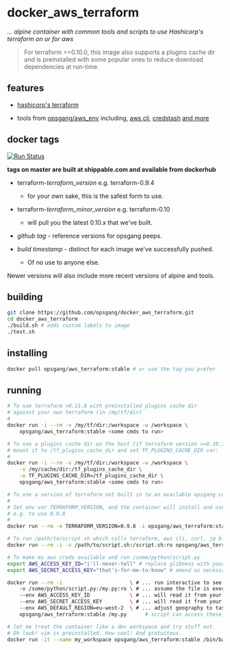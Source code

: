 [1]: https://www.terraform.io/ "Hashicorp terraform"
[2]: http://docs.aws.amazon.com/cli/latest/reference "use aws apis from cmd line"
[3]: https://github.com/fugue/credstash "credstash - store and retrieve secrets in aws"
[4]: https://github.com/opsgang/alpine_build_scripts/blob/master/install_essentials.sh "common GNU tools useful for automation"
[5]: https://github.com/opsgang/docker_aws_env "opsgang's aws_env docker image"

# docker\_aws\_terraform

_... alpine container with common tools and scripts to use Hashicorp's terraform on or for aws_

> For terraform >=0.10.0, this image also supports a plugins cache dir
> and is preinstalled with some popular ones to reduce download dependencies
> at run-time.

## features

* [hashicorp's terraform][1]

* tools from [opsgang/aws\_env][5] including, [aws cli][2], [credstash][3] [and more][4]

## docker tags

[![Run Status](https://api.shippable.com/projects/589913a86ee43c0f00b47cb6/badge?branch=master)](https://app.shippable.com/projects/589913a86ee43c0f00b47cb6)

**tags on master are built at shippable.com and available from dockerhub**

* terraform-_terraform\_version_ e.g. terraform-0.9.4
    - for your own sake, this is the safest form to use.

* terraform-_terraform\_minor\_version_ e.g. terraform-0.10
    - will pull you the latest 0.10.x that we've built.

* _github tag_ - reference versions for opsgang peeps.

* _build timestamp_ - distinct for each image we've successfully pushed.
    - Of no use to anyone else.

Newer versions will also include more recent versions of alpine and tools.

## building

```bash
git clone https://github.com/opsgang/docker_aws_terraform.git
cd docker_aws_terraform
./build.sh # adds custom labels to image
./test.sh
```

## installing

```bash
docker pull opsgang/aws_terraform:stable # or use the tag you prefer
```

## running

```bash
# To use terraform >0.11.0 with preinstalled plugins cache dir
# against your own terraform (in /my/tf/dir)
#
docker run -i --rm -v /my/tf/dir:/workspace -w /workspace \
    opsgang/aws_terraform:stable <some cmds to run>

# To use a plugins cache dir on the host (if terraform version >=0.10.7)
# mount it to /tf_plugins_cache_dir and set TF_PLUGINS_CACHE_DIR var:
#
docker run -i --rm -v /my/tf/dir:/workspace -w /workspace \
    -v /my/cache/dir:/tf_plugins_cache_dir \
    -e TF_PLUGINS_CACHE_DIR=/tf_plugins_cache_dir \
    opsgang/aws_terraform:stable <some cmds to run>
```

```bash
# To use a version of terraform not built in to an available opsgang container:
#
# Set env var TERRAFORM_VERSION, and the container will install and use this version.
# e.g. to use 0.9.8
#
docker run --rm -e TERRAFORM_VERSION=0.9.8 -i opsgang/aws_terraform:stable <some cmds to run>
```

```bash
# To run /path/to/script.sh which calls terraform, aws cli, curl, jq blah ...
docker run --rm -i -v /path/to/script.sh:/script.sh:ro opsgang/aws_terraform:stable /script.sh
```

```bash
# To make my aws creds available and run /some/python/script.py
export AWS_ACCESS_KEY_ID="i'll-never-tell" # replace glibness with your access key
export AWS_SECRET_ACCESS_KEY="that's-for-me-to-know" # amend as necessary

docker run --rm -i                      \ # ... run interactive to see stdout / stderr
    -v /some/python/script.py:/my.py:ro \ # ... assume the file is executable
    --env AWS_ACCESS_KEY_ID             \ # ... will read it from your env
    --env AWS_SECRET_ACCESS_KEY         \ # ... will read it from your env
    --env AWS_DEFAULT_REGION=eu-west-2  \ # ... adjust geography to taste
    opsgang/aws_terraform:stable /my.py      # script can access these env vars
```

```bash
# let me treat the container like a dev workspace and try stuff out.
# Oh look! vim is preinstalled. How cool! And gratuitous.
docker run -it --name my_workspace opsgang/aws_terraform:stable /bin/bash
```

